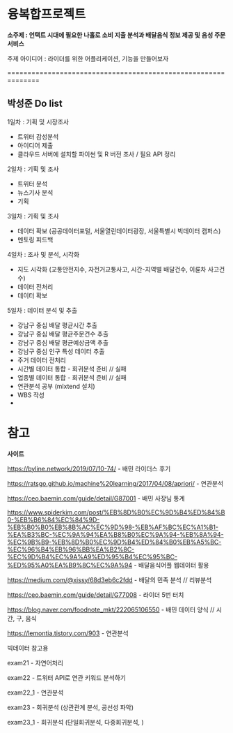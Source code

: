 # 융복합프로젝트

**소주제 : 언택트 시대에 필요한 나홀로 소비 지출 분석과 배달음식 정보 제공 및 음성 주문 서비스**



주제 아이디어 : 라이더를 위한 어플리케이션, 기능을 만들어보자

==============================================================

## **박성준 Do list**

1일차 : 기획 및 시장조사

- 트위터 감성분석
- 아이디어 제출
- 클라우드 서버에 설치할 파이썬 및 R 버전 조사 / 필요 API 정리



2일차 : 기획 및 조사

- 트위터 분석
- 뉴스기사 분석
- 기획



3일차 : 기획 및 조사

- 데이터 확보 (공공데이터포털, 서울열린데이터광장, 서울특별시 빅데이터 캠퍼스)
- 멘토링 피드백



4일차 : 조사 및 분석, 시각화

- 지도 시각화 (교통안전지수, 자전거교통사고, 시간-지역별 배달건수, 이륜차 사고건수)
- 데이터 전처리
- 데이터 확보



5일차 : 데이터 분석 및 추출

- 강남구 중심 배달 평균시간 추출
- 강남구 중심 배달 평균주문건수 추출
- 강남구 중심 배달 평균예상금액 추출
- 강남구 중심 인구 특성 데이터 추출
- 주거 데이터 전처리
- 시간별 데이터 통합 - 회귀분석 준비  // 실패
- 업종별 데이터 통합 - 회귀분석 준비  // 실패
- 연관분석 공부 (mlxtend 설치)
- WBS 작성
- 





# 참고

**사이트**

https://byline.network/2019/07/10-74/    - 배민 라이더스 후기

https://ratsgo.github.io/machine%20learning/2017/04/08/apriori/  - 연관분석

https://ceo.baemin.com/guide/detail/G87001 - 배민 사장님 통계

https://www.spiderkim.com/post/%EB%8D%B0%EC%9D%B4%ED%84%B0-%EB%B6%84%EC%84%9D-%EB%B0%B0%EB%8B%AC%EC%9D%98-%EB%AF%BC%EC%A1%B1-%EA%B3%BC-%EC%9A%94%EA%B8%B0%EC%9A%94-%EB%8A%94-%EC%9B%B9-%EB%8D%B0%EC%9D%B4%ED%84%B0%EB%A5%BC-%EC%96%B4%EB%96%BB%EA%B2%8C-%EC%9D%B4%EC%9A%A9%ED%95%B4%EC%95%BC-%ED%95%A0%EA%B9%8C%EC%9A%94 - 배달음식어플 웹데이터 활용 

https://medium.com/@xissy/68d3eb6c2fdd - 배달의 민족 분석 // 리뷰분석

https://ceo.baemin.com/guide/detail/G77008 - 라이더 5번 터치

https://blog.naver.com/foodnote_mkt/222065106550 - 배민 데이터 양식 // 시간, 구, 음식

https://lemontia.tistory.com/903 - 연관분석



빅데이터 참고용 

exam21 - 자연어처리

exam22 - 트위터 API로 연관 키워드 분석하기

exam22_1 - 연관분석

exam23 -  회귀분석 (상관관계 분석, 공선성 파악)

exam23_1 - 회귀분석 (단일회귀분석, 다중회귀분석, )



